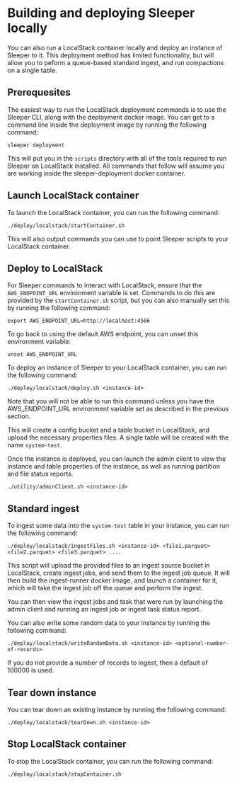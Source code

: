 Building and deploying Sleeper locally
======================================

You can also run a LocalStack container locally and deploy an instance of Sleeper to it. This deployment method has
limited
functionality, but will allow you to peform a queue-based standard ingest, and run compactions on a single table.

## Prerequesites

The easiest way to run the LocalStack deployment commands is to use the Sleeper CLI, along with the deployment docker
image. You can get to a command line inside the deployment image by running the following command:

```shell
sleeper deployment
```

This will put you in the `scripts` directory with all of the tools required to run Sleeper on LocalStack installed.
All commands that follow will assume you are working inside the sleeper-deployment docker container.

## Launch LocalStack container

To launch the LocalStack container, you can run the following command:

```shell
./deploy/localstack/startContainer.sh
```

This will also output commands you can use to point Sleeper scripts to your LocalStack container.

## Deploy to LocalStack

For Sleeper commands to interact with LocalStack, ensure that the `AWS_ENDPOINT_URL` environment variable
is set. Commands to do this are provided by the `startContainer.sh` script, but you can also manually set this by
running the following command:

```shell
export AWS_ENDPOINT_URL=http://localhost:4566
```

To go back to using the default AWS endpoint, you can unset this environment variable:

```shell
unset AWS_ENDPOINT_URL
```

To deploy an instance of Sleeper to your LocalStack container, you can run the following command:

```shell
./deploy/localstack/deploy.sh <instance-id>
```

Note that you will not be able to run this command unless you have the AWS_ENDPOINT_URL environment variable
set as described in the previous section.

This will create a config bucket and a table bucket in LocalStack, and upload the necessary properties files.
A single table will be created with the name `system-test`.

Once the instance is deployed, you can launch the admin client to view the instance and table properties of the
instance, as well as running partition and file status reports.

```shell
./utility/adminClient.sh <instance-id>
```

## Standard ingest

To ingest some data into the `system-test` table in your instance, you can run the following command:

```shell
./deploy/localstack/ingestFiles.sh <instance-id> <file1.parquet> <file2.parquet> <file3.parquet> ....
```

This script will upload the provided files to an ingest source bucket in LocalStack, create ingest jobs, and
send them to the ingest job queue. It will then build the ingest-runner docker image, and launch a container for it,
which will take the ingest job off the queue and perform the ingest.

You can then view the ingest jobs and task that were run by launching the admin client and running an ingest job or
ingest task status report.

You can also write some random data to your instance by running the following command:

```shell
./deploy/localstack/writeRandomData.sh <instance-id> <optional-number-of-records>
```

If you do not provide a number of records to ingest, then a default of 100000 is used.

## Tear down instance

You can tear down an existing instance by running the following command:

```shell
./deploy/localstack/tearDown.sh <instance-id>
```

## Stop LocalStack container

To stop the LocalStack container, you can run the following command:

```shell
./deploy/localstack/stopContainer.sh
```